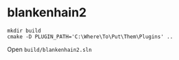 # blankenhain2

```
mkdir build
cmake -D PLUGIN_PATH='C:\Where\To\Put\Them\Plugins' ..
```

Open `build/blankenhain2.sln`
